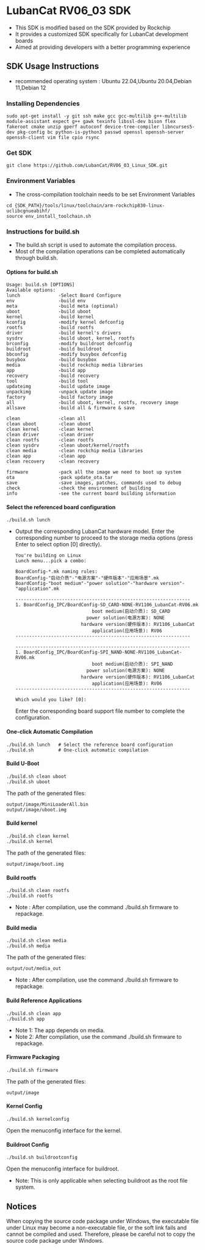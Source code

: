 # LubanCat RV06_03 SDK

* This SDK is modified based on the SDK provided by Rockchip
* It provides a customized SDK specifically for LubanCat development boards 
* Aimed at providing developers with a better programming experience

## SDK Usage Instructions

* recommended operating system : Ubuntu 22.04,Ubuntu 20.04,Debian 11,Debian 12

### Installing Dependencies

```shell
sudo apt-get install -y git ssh make gcc gcc-multilib g++-multilib module-assistant expect g++ gawk texinfo libssl-dev bison flex fakeroot cmake unzip gperf autoconf device-tree-compiler libncurses5-dev pkg-config bc python-is-python3 passwd openssl openssh-server openssh-client vim file cpio rsync
```

### Get SDK

```shell
git clone https://github.com/LubanCat/RV06_03_Linux_SDK.git
```

### Environment Variables

* The cross-compilation toolchain needs to be set Environment Variables

```shell
cd {SDK_PATH}/tools/linux/toolchain/arm-rockchip830-linux-uclibcgnueabihf/
source env_install_toolchain.sh
```

### Instructions for build.sh

* The build.sh script is used to automate the compilation process. 
* Most of the compilation operations can be completed automatically through build.sh.

#### Options for build.sh

```shell
Usage: build.sh [OPTIONS]
Available options:
lunch              -Select Board Configure
env                -build env
meta               -build meta (optional)
uboot              -build uboot
kernel             -build kernel
kconfig            -modify kernel defconfig
rootfs             -build rootfs
driver             -build kernel's drivers
sysdrv             -build uboot, kernel, rootfs
brconfig           -modify buildroot defconfig
buildroot          -build buildroot
bbconfig           -modify busybox defconfig
busybox            -build busybox
media              -build rockchip media libraries
app                -build app
recovery           -build recovery
tool               -build tool
updateimg          -build update image
unpackimg          -unpack update image
factory            -build factory image
all                -build uboot, kernel, rootfs, recovery image
allsave            -build all & firmware & save

clean              -clean all
clean uboot        -clean uboot
clean kernel       -clean kernel
clean driver       -clean driver
clean rootfs       -clean rootfs
clean sysdrv       -clean uboot/kernel/rootfs
clean media        -clean rockchip media libraries
clean app          -clean app
clean recovery     -clean recovery

firmware           -pack all the image we need to boot up system
ota                -pack update_ota.tar
save               -save images, patches, commands used to debug
check              -check the environment of building
info               -see the current board building information
```

#### Select the referenced board configuration

```shell
./build.sh lunch
```

+ Output the corresponding LubanCat hardware model. Enter the corresponding number to proceed to the storage media options (press Enter to select option [0] directly).

  ```shell
  You're building on Linux
  Lunch menu...pick a combo:

  BoardConfig-*.mk naming rules:
  BoardConfig-"启动介质"-"电源方案"-"硬件版本"-"应用场景".mk
  BoardConfig-"boot medium"-"power solution"-"hardware version"-"application".mk

  ----------------------------------------------------------------
  1. BoardConfig_IPC/BoardConfig-SD_CARD-NONE-RV1106_LubanCat-RV06.mk
                              boot medium(启动介质): SD_CARD
                            power solution(电源方案): NONE
                          hardware version(硬件版本): RV1106_LubanCat
                              application(应用场景): RV06
  ----------------------------------------------------------------

  ----------------------------------------------------------------
  1. BoardConfig_IPC/BoardConfig-SPI_NAND-NONE-RV1106_LubanCat-RV06.mk
                              boot medium(启动介质): SPI_NAND
                            power solution(电源方案): NONE
                          hardware version(硬件版本): RV1106_LubanCat
                              application(应用场景): RV06
  ----------------------------------------------------------------

  Which would you like? [0]: 
  ```

  Enter the corresponding board support file number to complete the configuration.

#### One-click Automatic Compilation

```shell
./build.sh lunch   # Select the reference board configuration
./build.sh         # One-click automatic compilation
```

#### Build U-Boot

```shell
./build.sh clean uboot
./build.sh uboot
```

The path of the generated files:

```shell
output/image/MiniLoaderAll.bin
output/image/uboot.img
```

#### Build kernel

```shell
./build.sh clean kernel
./build.sh kernel
```

The path of the generated files:

```shell
output/image/boot.img
```

#### Build rootfs

```shell
./build.sh clean rootfs
./build.sh rootfs
```

* Note : After compilation, use the command ./build.sh firmware to repackage.

#### Build media

```shell
./build.sh clean media
./build.sh media
```

The path of the generated files:

```shell
output/out/media_out
```

* Note : After compilation, use the command ./build.sh firmware to repackage.

#### Build Reference Applications

```shell
./build.sh clean app
./build.sh app
```

* Note 1: The app depends on media.
* Note 2: After compilation, use the command ./build.sh firmware to repackage.

#### Firmware Packaging

```shell
./build.sh firmware
```

The path of the generated files:

```shell
output/image
```

#### Kernel Config

```shell
./build.sh kernelconfig
```

Open the menuconfig interface for the kernel.

#### Buildroot Config

```shell
./build.sh buildrootconfig
```

Open the menuconfig interface for buildroot.

* Note: This is only applicable when selecting buildroot as the root file system.

## Notices

When copying the source code package under Windows, the executable file under Linux may become a non-executable file, or the soft link fails and cannot be compiled and used.
Therefore, please be careful not to copy the source code package under Windows.